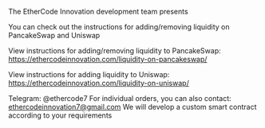 The EtherCode Innovation development team presents

You can check out the instructions for adding/removing liquidity on PancakeSwap and Uniswap

View instructions for adding/removing liquidity to PancakeSwap: https://ethercodeinnovation.com/liquidity-on-pancakeswap/

View instructions for adding liquidity to Uniswap: https://ethercodeinnovation.com/liquidity-on-uniswap/

Telegram: @ethercode7
For individual orders, you can also contact: ethercodeinnovation7@gmail.com We will develop a custom smart contract according to your requirements